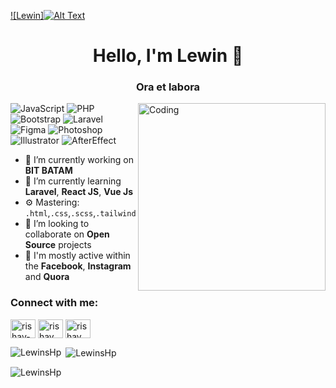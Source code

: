 [![Lewin]![Alt Text](https://cdnb.artstation.com/p/assets/images/images/007/817/079/large/ac-masoen-acmasoen-foresttown.jpg?1508711263)](https://winn.vercel.app/)
<h1 align="center">Hello, I'm Lewin 👾</h1>
<h3 align="center">Ora et labora</h3>
<img align="right" alt="Coding" width="300" src="https://media.giphy.com/media/12BYUePgtn7sis/giphy.gif">

![JavaScript](https://img.shields.io/badge/JavaScript-Beginner-yellow)
![PHP](https://img.shields.io/badge/PHP-Beginner-lightblue)
![Bootstrap](https://img.shields.io/badge/Bootstrap-Expert-purple)
![Laravel](https://img.shields.io/badge/Laravel-Beginner-red)
![Figma](https://img.shields.io/badge/Figma-Expert-brown)
![Photoshop](https://img.shields.io/badge/Photoshop-Expert-black)
![Illustrator](https://img.shields.io/badge/Illustrator-Expert-green)
![AfterEffect](https://img.shields.io/badge/AfterEffect-Expert-blue)

- 🔭 I’m currently working on **BIT BATAM** 
- 🌱 I’m currently learning **Laravel**, **React JS**, **Vue Js**
- ⚙️ Mastering: `.html`,`.css`,`.scss`,`.tailwind`
- 👯 I’m looking to collaborate on **Open Source** projects
- 💬 I'm mostly active within the **Facebook**, **Instagram** and **Quora**

<h3 align="left">Connect with me:</h3>
<p align="left">
<a href=https://www.linkedin.com/in/lewinsan-hamonangan-panjaitan-ba1b0b175/" target="blank"><img align="center" src="https://raw.githubusercontent.com/rahuldkjain/github-profile-readme-generator/master/src/images/icons/Social/linked-in-alt.svg" alt="rishav-chanda-b89a791b3" height="30" width="40" /></a>
<a href="https://www.instagram.com/lewinp_/" target="blank"><img align="center" src="https://raw.githubusercontent.com/rahuldkjain/github-profile-readme-generator/master/src/images/icons/Social/instagram.svg" alt="rishav_chanda" height="30" width="40" /></a>
<a href="https://www.youtube.com/channel/UC17jin70Pt3DCfN4E6gZzbQ" target="blank"><img align="center" src="https://raw.githubusercontent.com/rahuldkjain/github-profile-readme-generator/master/src/images/icons/Social/youtube.svg" alt="rishav chanda" height="30" width="40" /></a>
</p>

<p><img align="left" src="https://github-readme-stats.vercel.app/api/top-langs?username=LewinsHp&show_icons=true&locale=en&layout=compact&theme=tokyonight" alt="LewinsHp" /></p>

<p>&nbsp;<img align="center" src="https://github-readme-stats.vercel.app/api?username=LewinsHp&show_icons=true&locale=en&theme=tokyonight" alt="LewinsHp" /></p>

<p><img align="center" src="https://github-readme-streak-stats.herokuapp.com/?user=LewinsHp&&theme=tokyonight" alt="LewinsHp" /></p>
